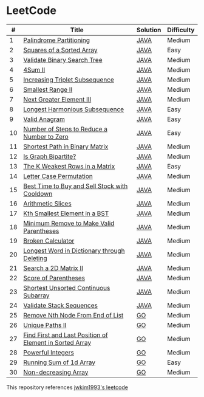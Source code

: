 LeetCode
========

| # | Title | Solution | Difficulty |
|---| ----- | -------- | ---------- |
|1|[Palindrome Partitioning](https://leetcode.com/problems/palindrome-partitioning/) | [JAVA](./algorithms/java/131_Palindrome_Partitioning.java) |Medium|
|2|[Squares of a Sorted Array](https://leetcode.com/problems/squares-of-a-sorted-array/) | [JAVA](./algorithms/java/977_Squares_of_a_Sorted_Array.java) |Easy|
|3|[Validate Binary Search Tree](https://leetcode.com/problems/validate-binary-search-tree/) | [JAVA](./algorithms/java/98_Validate_Binary_Search_Tree.java) |Medium|
|4|[4Sum II](https://leetcode.com/problems/4sum-ii/) | [JAVA](./algorithms/java/454_4Sum_II.java) |Medium|
|5|[Increasing Triplet Subsequence](https://leetcode.com/problems/increasing-triplet-subsequence/) | [JAVA](./algorithms/java/334_Increasing_Triplet_Subsequence.java) |Medium|
|6|[Smallest Range II](https://leetcode.com/problems/smallest-range-ii/) | [JAVA](./algorithms/java/910_Smallest_Range_II.java) |Medium|
|7|[Next Greater Element III](https://leetcode.com/problems/next-greater-element-iii/) | [JAVA](./algorithms/java/556_Next_Greater_Element_III.java) |Medium|
|8|[Longest Harmonious Subsequence](https://leetcode.com/problems/longest-harmonious-subsequence/) | [JAVA](./algorithms/java/594_Longest_Harmonious_Subsequence.java) |Easy|
|9|[Valid Anagram](https://leetcode.com/problems/valid-anagram/) | [JAVA](./algorithms/java/242_Valid_Anagram.java) |Easy|
|10|[Number of Steps to Reduce a Number to Zero](https://leetcode.com/problems/number-of-steps-to-reduce-a-number-to-zero/) | [JAVA](./algorithms/java/1342_Number_of_Steps_to_Reduce_a_Number_to_Zero.java) |Easy|
|11|[Shortest Path in Binary Matrix](https://leetcode.com/problems/shortest-path-in-binary-matrix/) | [JAVA](./algorithms/java/1091_Shortest_Path_in_Binary_Matrix.java) |Medium|
|12|[Is Graph Bipartite?](https://leetcode.com/problems/is-graph-bipartite/) | [JAVA](./algorithms/java/785_Is_Graph_Bipartite.java) |Medium|
|13|[The K Weakest Rows in a Matrix](https://leetcode.com/problems/the-k-weakest-rows-in-a-matrix/) | [JAVA](./algorithms/java/1337_The_K_Weakest_Rows_in_a_Matrix.java) |Easy|
|14|[Letter Case Permutation](https://leetcode.com/problems/letter-case-permutation/) | [JAVA](./algorithms/java/784_Letter_Case_Permutation.java) |Medium|
|15|[Best Time to Buy and Sell Stock with Cooldown](https://leetcode.com/problems/best-time-to-buy-and-sell-stock-with-cooldown/) | [JAVA](./algorithms/java/309_Best_Time_to_Buy_and_Sell_Stock_with_Cooldown.java) |Medium|
|16|[Arithmetic Slices](https://leetcode.com/problems/arithmetic-slices/) | [JAVA](./algorithms/java/413_Arithmetic_Slices.java) |Medium|
|17|[Kth Smallest Element in a BST](https://leetcode.com/problems/kth-smallest-element-in-a-bst/) | [JAVA](./algorithms/java/230_Kth_Smallest_Element_in_a_BST.java) |Medium|
|18|[Minimum Remove to Make Valid Parentheses](https://leetcode.com/problems/minimum-remove-to-make-valid-parentheses/) | [JAVA](./algorithms/java/1249_Minimum_Remove_to_Make_Valid_Parentheses.java) |Medium|
|19|[Broken Calculator](https://leetcode.com/problems/broken-calculator/) | [JAVA](./algorithms/java/991_Broken_Calculator.java) |Medium|
|20|[Longest Word in Dictionary through Deleting](https://leetcode.com/problems/longest-word-in-dictionary-through-deleting/) | [JAVA](./algorithms/java/524_Longest_Word_in_Dictionary_through_Deleting.java) |Medium|
|21|[Search a 2D Matrix II](https://leetcode.com/problems/search-a-2d-matrix-ii/) | [JAVA](./algorithms/java/240_Search_a_2D_Matrix_II.java) |Medium|
|22|[Score of Parentheses](https://leetcode.com/problems/score-of-parentheses) | [JAVA](./algorithms/java/856_Score_of_Parentheses.java) |Medium|
|23|[Shortest Unsorted Continuous Subarray](https://leetcode.com/problems/shortest-unsorted-continuous-subarray/) | [JAVA](./algorithms/java/581_Shortest_Unsorted_Continuous_Subarray.java) |Medium|
|24|[Validate Stack Sequences](https://leetcode.com/problems/validate-stack-sequences/) | [JAVA](./algorithms/java/946_Validate_Stack_Sequences.java) |Medium|
|25|[Remove Nth Node From End of List](https://leetcode.com/problems/remove-nth-node-from-end-of-list/) | [GO](./algorithms/go/19_Remove_Nth_Node_From_End_of_List.go) |Medium|
|26|[Unique Paths II](https://leetcode.com/problems/unique-paths-ii/) | [GO](./algorithms/go/63_Unique_Paths_II.go) |Medium|
|27|[Find First and Last Position of Element in Sorted Array](https://leetcode.com/problems/find-first-and-last-position-of-element-in-sorted-array/) | [GO](./algorithms/go/34_Find_First_and_Last_Position_of_Element_in_Sorted_Array.go) |Medium|
|28|[Powerful Integers](https://leetcode.com/problems/powerful-integers/) | [GO](./algorithms/go/970_Powerful_Integers.go) |Medium|
|29|[Running Sum of 1d Array](https://leetcode.com/problems/running-sum-of-1d-array/) | [GO](./algorithms/go/1480_Running_Sum_of_1d_Array.go) |Easy|
|30|[Non-decreasing Array](https://leetcode.com/problems/non-decreasing-array/) | [GO](./algorithms/go/665_Non-decreasing_Array.go) |Medium|

This repository references [jwkim1993's leetcode](https://github.com/jwkim1993/leetcode)